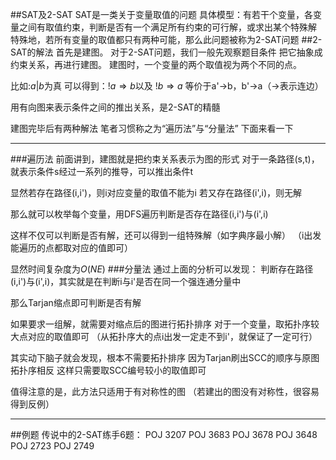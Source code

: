 ##SAT及2-SAT
SAT是一类关于变量取值的问题
具体模型：有若干个变量，各变量之间有取值约束，判断是否有一个满足所有约束的可行解，或求出某个特殊解
特殊地，若所有变量的取值都只有两种可能，那么此问题被称为2-SAT问题
##2-SAT的解法
首先是建图。
对于2-SAT问题，我们一般先观察题目条件
把它抽象成约束关系，再进行建图。
建图时，一个变量的两个取值视为两个不同的点。

比如:$a|b$为真
可以得到：$!a\Rightarrow b$以及 $!b\Rightarrow a$
等价于a'->b，b'->a（->表示连边）

用有向图来表示条件之间的推出关系，是2-SAT的精髓

建图完毕后有两种解法
笔者习惯称之为“遍历法”与“分量法”
下面来看一下

---
###遍历法
前面讲到，建图就是把约束关系表示为图的形式
对于一条路径(s,t)，就表示条件s经过一系列的推导，可以推出条件t

显然若存在路径(i,i')，则i对应变量的取值不能为i
若又存在路径(i',i)，则无解

那么就可以枚举每个变量，用DFS遍历判断是否存在路径(i,i')与(i',i)

这样不仅可以判断是否有解，还可以得到一组特殊解（如字典序最小解）
（i出发能遍历的点都取对应的值即可）

显然时间复杂度为$O(NE)$
###分量法
通过上面的分析可以发现：
判断存在路径(i,i')与(i',i)，其实就是在判断i与i'是否在同一个强连通分量中

那么Tarjan缩点即可判断是否有解

如果要求一组解，就需要对缩点后的图进行拓扑排序
对于一个变量，取拓扑序较大点对应的取值即可
（从拓扑序大的点i出发一定走不到i'，就保证了一定可行）

其实动下脑子就会发现，根本不需要拓扑排序
因为Tarjan刷出SCC的顺序与原图拓扑序相反
这样只需要取SCC编号较小的取值即可

值得注意的是，此方法只适用于有对称性的图
（若建出的图没有对称性，很容易得到反例）

---
##例题
传说中的2-SAT练手6题：
POJ 3207
POJ 3683
POJ 3678
POJ 3648
POJ 2723
POJ 2749